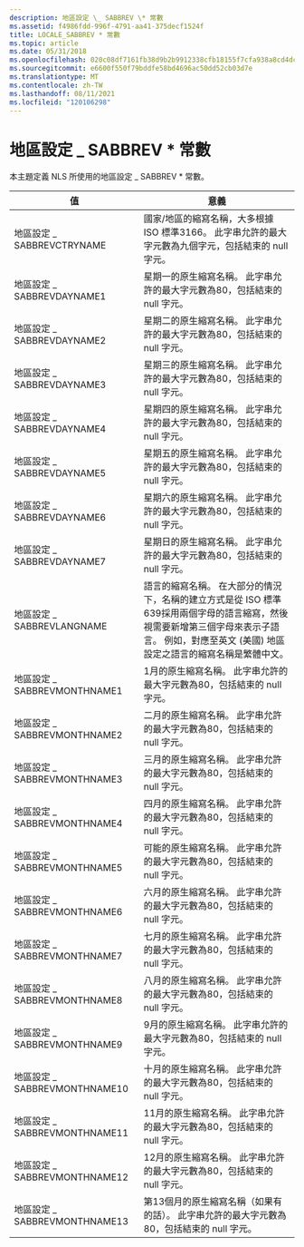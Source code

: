 ```yaml
---
description: 地區設定 \_ SABBREV \* 常數
ms.assetid: f4986fdd-996f-4791-aa41-375decf1524f
title: LOCALE_SABBREV * 常數
ms.topic: article
ms.date: 05/31/2018
ms.openlocfilehash: 020c08df7161fb38d9b2b9912338cfb18155f7cfa938a8cd4dc3dd85d8d650f8
ms.sourcegitcommit: e6600f550f79bddfe58bd4696ac50dd52cb03d7e
ms.translationtype: MT
ms.contentlocale: zh-TW
ms.lasthandoff: 08/11/2021
ms.locfileid: "120106298"
---
```

# <a name="locale_sabbrev-constants"></a>地區設定 \_ SABBREV \* 常數

本主題定義 NLS 所使用的地區設定 \_ SABBREV \* 常數。



| 值                      | 意義                                                                                                                                                                                                                                                                                                                          |
|----------------------------|----------------------------------------------------------------------------------------------------------------------------------------------------------------------------------------------------------------------------------------------------------------------------------------------------------------------------------|
| 地區設定 \_ SABBREVCTRYNAME    | 國家/地區的縮寫名稱，大多根據 ISO 標準3166。 此字串允許的最大字元數為九個字元，包括結束的 null 字元。                                                                                                                                         |
| 地區設定 \_ SABBREVDAYNAME1    | 星期一的原生縮寫名稱。 此字串允許的最大字元數為80，包括結束的 null 字元。                                                                                                                                                                                      |
| 地區設定 \_ SABBREVDAYNAME2    | 星期二的原生縮寫名稱。 此字串允許的最大字元數為80，包括結束的 null 字元。                                                                                                                                                                                     |
| 地區設定 \_ SABBREVDAYNAME3    | 星期三的原生縮寫名稱。 此字串允許的最大字元數為80，包括結束的 null 字元。                                                                                                                                                                                   |
| 地區設定 \_ SABBREVDAYNAME4    | 星期四的原生縮寫名稱。 此字串允許的最大字元數為80，包括結束的 null 字元。                                                                                                                                                                                    |
| 地區設定 \_ SABBREVDAYNAME5    | 星期五的原生縮寫名稱。 此字串允許的最大字元數為80，包括結束的 null 字元。                                                                                                                                                                                      |
| 地區設定 \_ SABBREVDAYNAME6    | 星期六的原生縮寫名稱。 此字串允許的最大字元數為80，包括結束的 null 字元。                                                                                                                                                                                    |
| 地區設定 \_ SABBREVDAYNAME7    | 星期日的原生縮寫名稱。 此字串允許的最大字元數為80，包括結束的 null 字元。                                                                                                                                                                                      |
| 地區設定 \_ SABBREVLANGNAME    | 語言的縮寫名稱。 在大部分的情況下，名稱的建立方式是從 ISO 標準639採用兩個字母的語言縮寫，然後視需要新增第三個字母來表示子語言。 例如，對應至英文 (美國) 地區設定之語言的縮寫名稱是繁體中文。 |
| 地區設定 \_ SABBREVMONTHNAME1  | 1月的原生縮寫名稱。 此字串允許的最大字元數為80，包括結束的 null 字元。                                                                                                                                                                                     |
| 地區設定 \_ SABBREVMONTHNAME2  | 二月的原生縮寫名稱。 此字串允許的最大字元數為80，包括結束的 null 字元。                                                                                                                                                                                    |
| 地區設定 \_ SABBREVMONTHNAME3  | 三月的原生縮寫名稱。 此字串允許的最大字元數為80，包括結束的 null 字元。                                                                                                                                                                                       |
| 地區設定 \_ SABBREVMONTHNAME4  | 四月的原生縮寫名稱。 此字串允許的最大字元數為80，包括結束的 null 字元。                                                                                                                                                                                       |
| 地區設定 \_ SABBREVMONTHNAME5  | 可能的原生縮寫名稱。 此字串允許的最大字元數為80，包括結束的 null 字元。                                                                                                                                                                                         |
| 地區設定 \_ SABBREVMONTHNAME6  | 六月的原生縮寫名稱。 此字串允許的最大字元數為80，包括結束的 null 字元。                                                                                                                                                                                        |
| 地區設定 \_ SABBREVMONTHNAME7  | 七月的原生縮寫名稱。 此字串允許的最大字元數為80，包括結束的 null 字元。                                                                                                                                                                                        |
| 地區設定 \_ SABBREVMONTHNAME8  | 八月的原生縮寫名稱。 此字串允許的最大字元數為80，包括結束的 null 字元。                                                                                                                                                                                      |
| 地區設定 \_ SABBREVMONTHNAME9  | 9月的原生縮寫名稱。 此字串允許的最大字元數為80，包括結束的 null 字元。                                                                                                                                                                                   |
| 地區設定 \_ SABBREVMONTHNAME10 | 十月的原生縮寫名稱。 此字串允許的最大字元數為80，包括結束的 null 字元。                                                                                                                                                                                     |
| 地區設定 \_ SABBREVMONTHNAME11 | 11月的原生縮寫名稱。 此字串允許的最大字元數為80，包括結束的 null 字元。                                                                                                                                                                                    |
| 地區設定 \_ SABBREVMONTHNAME12 | 12月的原生縮寫名稱。 此字串允許的最大字元數為80，包括結束的 null 字元。                                                                                                                                                                                    |
| 地區設定 \_ SABBREVMONTHNAME13 | 第13個月的原生縮寫名稱（如果有的話）。 此字串允許的最大字元數為80，包括結束的 null 字元。                                                                                                                                                                  |



 

 

 



